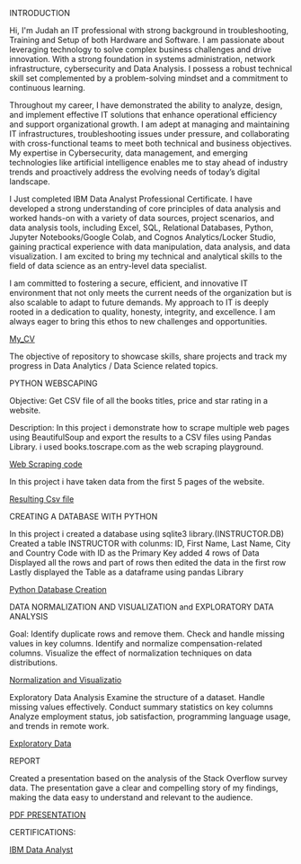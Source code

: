 INTRODUCTION

Hi, I'm Judah an IT professional with strong background in troubleshooting, Training and Setup of both Hardware and Software. I am passionate about leveraging technology to solve complex business challenges and drive innovation. With a strong foundation in systems administration, network infrastructure, cybersecurity and Data Analysis. I possess a robust technical skill set complemented by a problem-solving mindset and a commitment to continuous learning.

Throughout my career, I have demonstrated the ability to analyze, design, and implement effective IT solutions that enhance operational efficiency and support organizational growth. I am adept at managing and maintaining IT infrastructures, troubleshooting issues under pressure, and collaborating with cross-functional teams to meet both technical and business objectives. My expertise in Cybersecurity, data management, and emerging technologies like artificial intelligence enables me to stay ahead of industry trends and proactively address the evolving needs of today’s digital landscape.

I Just completed IBM Data Analyst Professional Certificate. I have developed a strong understanding of core principles of data analysis and worked hands-on with a variety of data sources, project scenarios, and data analysis tools, including Excel, SQL, Relational Databases, Python, Jupyter Notebooks/Google Colab, and Cognos Analytics/Locker Studio, gaining practical experience with data manipulation, data analysis, and data visualization. I am excited to bring my technical and analytical skills to the field of data science as an entry-level data specialist.

I am committed to fostering a secure, efficient, and innovative IT environment that not only meets the current needs of the organization but is also scalable to adapt to future demands. My approach to IT is deeply rooted in a dedication to quality, honesty, integrity, and excellence. I am always eager to bring this ethos to new challenges and opportunities.

[My_CV](https://github.com/JudahMwatee/Data-Analyst-Portfolio/blob/main/CV.pdf)

The objective of repository to showcase skills, share projects and track my progress in Data Analytics / Data Science related topics.

PYTHON WEBSCAPING

Objective:
Get CSV file of all the books titles, price and star rating in a website.

Description:
In this project i demonstrate how to scrape multiple web pages using BeautifulSoup and export the results to a CSV files using Pandas Library. 
i used books.toscrape.com as the web scraping playground.

[Web Scraping code](https://github.com/JudahMwatee/Data-Analyst-Portfolio/blob/main/Web_Scraping_to_CSV.ipynb)

In this project i have taken data from the first 5 pages of the website.

[Resulting Csv file](https://github.com/JudahMwatee/Data-Analyst-Portfolio/blob/main/books.csv)

CREATING A DATABASE WITH PYTHON

In this project i created a database using sqlite3 library.(INSTRUCTOR.DB)
Created a table INSTRUCTOR with colunms: ID, First Name, Last Name, City and Country Code with ID as the Primary Key
added 4 rows of Data
Displayed all the rows and part of rows then edited the data in the first row
Lastly displayed the Table as a dataframe using pandas Library

[Python Database Creation](https://github.com/JudahMwatee/Data-Analyst-Portfolio/blob/main/creating_DB_in_Python.ipynb)

DATA NORMALIZATION AND VISUALIZATION and EXPLORATORY DATA ANALYSIS

Goal:
Identify duplicate rows and remove them.
Check and handle missing values in key columns.
Identify and normalize compensation-related columns.
Visualize the effect of normalization techniques on data distributions.

[Normalization and Visualizatio](https://github.com/JudahMwatee/TestRepo/blob/main/Hands-on%20Lab%2010%20Normalizing%20Data.ipynb)

Exploratory Data Analysis
Examine the structure of a dataset.
Handle missing values effectively.
Conduct summary statistics on key columns
Analyze employment status, job satisfaction, programming language usage, and trends in remote work.

[Exploratory Data](https://github.com/JudahMwatee/TestRepo/blob/main/Hands-on%20Lab%20Exploratory%20Data%20Analysis%20(1).ipynb)

REPORT 

Created a presentation based on the analysis of the Stack Overflow survey data. The presentation gave a clear and compelling story of my findings, making the data easy to understand and relevant to the audience. 

[PDF PRESENTATION](https://github.com/JudahMwatee/TestRepo/blob/main/DataAnalystPresentation.pdf)

CERTIFICATIONS:

[IBM Data Analyst](https://www.coursera.org/account/accomplishments/specialization/95K05UBAHFIV)















